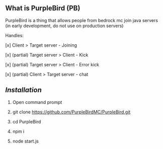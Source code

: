 ## What is PurpleBird (PB)

PurpleBird is a thing that allows people from bedrock mc join java servers (in early development, do not use on production servers)

Handles:

  [x] Client > Target server - Joining 
  
  [x] (partial) Target server > Client - Kick
  
  [x] (partial) Target server > Client - Error kick
  
  [x] (partial) Client > Target server - chat


##      ***Installation***
1. Open command prompt

2. git clone https://github.com/PurpleBirdMC/PurpleBird.git

3. cd PurpleBird

4. npm i

5. node start.js
